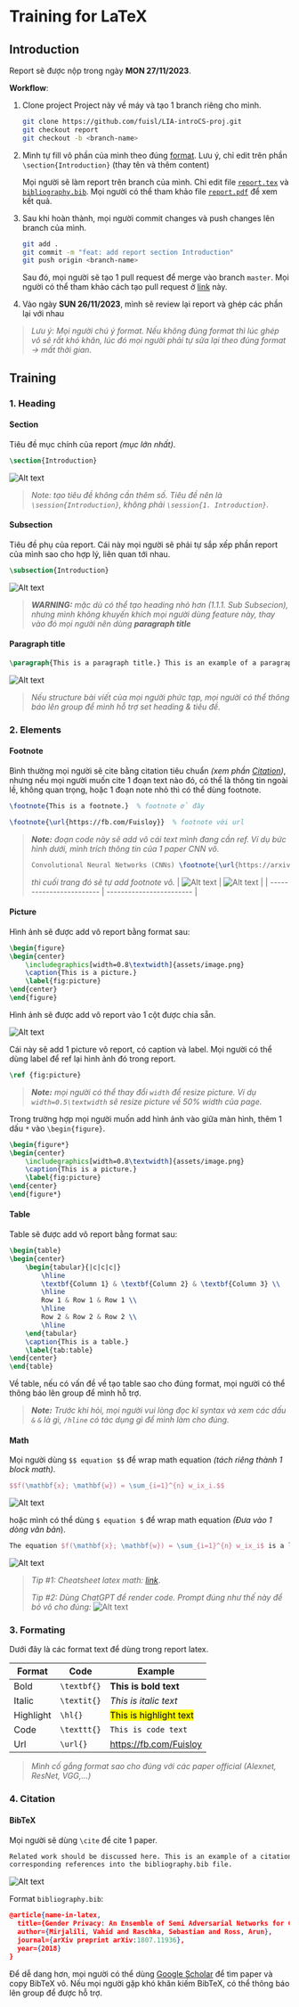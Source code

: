 # Training for LaTeX

## Introduction

Report sẽ được nộp trong ngày **MON 27/11/2023**.

**Workflow**:

1. Clone project Project này về máy và tạo 1 branch riêng cho mình.

    ```bash
    git clone https://github.com/fuisl/LIA-introCS-proj.git
    git checkout report
    git checkout -b <branch-name>
    ```

2. Mình tự fill vô phần của mình theo đúng [format](#training). Lưu ý, chỉ edit trên phần `\section{Introduction}` (thay tên và thêm content)

    Mọi người sẽ làm report trên branch của mình. Chỉ edit file [`report.tex`](report.tex) và [`bibliography.bib`](bibliography.bib). Mọi người có thể tham khảo file [`report.pdf`](report.pdf) để xem kết quả.

3. Sau khi hoàn thành, mọi người commit changes và push changes lên branch của mình.

    ```bash
    git add .
    git commit -m "feat: add report section Introduction"
    git push origin <branch-name>
    ```

    Sau đó, mọi người sẽ tạo 1 pull request để merge vào branch `master`. Mọi người có thể tham khảo cách tạo pull request ở [link](https://docs.github.com/en/github/collaborating-with-issues-and-pull-requests/creating-a-pull-request) này.

4. Vào ngày **SUN 26/11/2023**, mình sẽ review lại report và ghép các phần lại với nhau

> *Lưu ý: Mọi người chú ý format. Nếu không đúng format thì lúc ghép vô sẽ rất khó khăn, lúc đó mọi người phải tự sửa lại theo đúng format -> mất thời gian.*

## Training

### 1. Heading

#### Section

Tiêu đề mục chính của report *(mục lớn nhất)*.

```latex
\section{Introduction}
```

![Alt text](assets/image-1.png)

> *Note: tạo tiêu đề không cần thêm số. Tiêu đề nên là `\session{Introduction}`, không phải `\session{1. Introduction}`.*

#### Subsection

Tiêu đề phụ của report. Cái này mọi người sẽ phải tự sắp xếp phần report của mình sao cho hợp lý, liên quan tới nhau.

```latex
\subsection{Introduction}
```

![Alt text](assets/image-2.png)

> ***WARNING:** mặc dù có thể tạo heading nhỏ hơn (1.1.1. Sub Subsecion), nhưng mình không khuyến khích mọi người dùng feature này, thay vào đó mọi người nên dùng **paragraph title***

#### Paragraph title

```latex
\paragraph{This is a paragraph title.} This is an example of a paragraph
```

![Alt text](assets/image-3.png)

> *Nếu structure bài viết của mọi người phức tạp, mọi người có thể thông báo lên group để mình hỗ trợ set heading & tiêu đề.*

### 2. Elements

#### Footnote

Bình thường mọi người sẽ cite bằng citation tiêu chuẩn *(xem phần [Citation](#4-citation))*, nhưng nếu mọi người muốn cite 1 đoạn text nào đó, có thể là thông tin ngoài lề, không quan trọng, hoặc 1 đoạn note nhỏ thì có thể dùng footnote.

```latex
\footnote{This is a footnote.}  % footnote ở đây

\footnote{\url{https://fb.com/Fuisloy}}  % footnote với url
```

> ***Note:** đoạn code này sẽ add vô cái text mình đang cần ref. Ví dụ bức hình dưới, mình trích thông tin của 1 paper CNN vô.*
>
> ```latex
> Convolutional Neural Networks (CNNs) \footnote{\url{https://arxiv.org/pdf/1511.08458.pdf}} have garnered particular attention and proven to be a pivotal model.
> ```
>
> *thì cuối trang đó sẽ tự add footnote vô.*
> | ![Alt text](assets/image-4.png) | ![Alt text](assets/image-5.png) |
> | ------------------------ | ------------------------ |

#### Picture

Hình ảnh sẽ được add vô report bằng format sau:

```latex
\begin{figure}
\begin{center}
    \includegraphics[width=0.8\textwidth]{assets/image.png}
    \caption{This is a picture.}
    \label{fig:picture}
\end{center}
\end{figure}
```

Hình ảnh sẽ được add vô report vào 1 cột được chia sẵn.

![Alt text](assets/image-9.png)

Cái này sẽ add 1 picture vô report, có caption và label. Mọi người có thể dùng label để ref lại hình ảnh đó trong report.

```latex
\ref {fig:picture}
```

> ***Note:** mọi người có thể thay đổi `width` để resize picture. Ví dụ `width=0.5\textwidth` sẽ resize picture về 50% width của page.*

Trong trường hợp mọi người muốn add hình ảnh vào giữa màn hình, thêm 1 dấu `*` vào `\begin{figure}`.

```latex
\begin{figure*}
\begin{center}
    \includegraphics[width=0.8\textwidth]{assets/image.png}
    \caption{This is a picture.}
    \label{fig:picture}
\end{center}
\end{figure*}
```

#### Table

Table sẽ được add vô report bằng format sau:

```latex
\begin{table}
\begin{center}
    \begin{tabular}{|c|c|c|}
        \hline
        \textbf{Column 1} & \textbf{Column 2} & \textbf{Column 3} \\
        \hline
        Row 1 & Row 1 & Row 1 \\
        \hline
        Row 2 & Row 2 & Row 2 \\
        \hline
    \end{tabular}
    \caption{This is a table.}
    \label{tab:table}
\end{center}
\end{table}
```

Về table, nếu có vấn đề về tạo table sao cho đúng format, mọi người có thể thông báo lên group để mình hỗ trợ.

> ***Note:** Trước khi hỏi, mọi người vui lòng đọc kĩ syntax và xem các dấu `&` `&` là gì, `/hline` có tác dụng gì để mình làm cho đúng.*

#### Math

Mọi người dùng `$$ equation $$` để wrap math equation *(tách riêng thành 1 block math)*.

```latex
$$f(\mathbf{x}; \mathbf{w}) = \sum_{i=1}^{n} w_ix_i.$$
```

![Alt text](assets/image-6.png)

hoặc mình có thể dùng `$ equation $` để wrap math equation *(Đưa vào 1 dòng văn bản*).

```latex
The equation $f(\mathbf{x}; \mathbf{w}) = \sum_{i=1}^{n} w_ix_i$ is a linear function.
```

![Alt text](assets/image-7.png)

> *Tip #1: Cheatsheet latex math: [link](https://quickref.me/latex)*.
>
> *Tip #2: Dùng ChatGPT để render code. Prompt đúng như thế này để bỏ vô cho đúng:*
> ![Alt text](assets/image-8.png)

### 3. Formating

Dưới đây là các format text để dùng trong report latex.

|Format|Code|Example|
|------|----|-------|
|Bold|`\textbf{}`|**This is bold text**|
|Italic|`\textit{}`|*This is italic text*|
|Highlight|`\hl{}`|<mark>This is highlight text</mark>|
|Code|`\texttt{}`|`This is code text`|
|Url|`\url{}`|<https://fb.com/Fuisloy>|

> *Mình cố gắng format sao cho đúng với các paper official (Alexnet, ResNet, VGG,...)*

### 4. Citation

#### BibTeX

Mọi người sẽ dùng `\cite` để cite 1 paper.

```latex
Related work should be discussed here. This is an example of a citation \cite{name-in-latex}. To format the citations properly, put the
corresponding references into the bibliography.bib file.
```

![Alt text](assets/image-10.png)

Format `bibliography.bib`:

```json
@article{name-in-latex,
  title={Gender Privacy: An Ensemble of Semi Adversarial Networks for Confounding Arbitrary Gender Classifiers},
  author={Mirjalili, Vahid and Raschka, Sebastian and Ross, Arun},
  journal={arXiv preprint arXiv:1807.11936},
  year={2018}
}
```

Để dễ dang hơn, mọi người có thể dùng [Google Scholar](https://scholar.google.com/) để tìm paper và copy BibTeX vô. Nếu mọi người gặp khó khăn kiếm BibTeX, có thể thông báo lên group để được hỗ trợ.
